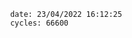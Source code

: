 

                date: 23/04/2022 16:12:25
                cycles: 66600

                         